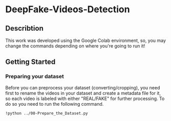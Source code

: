 # DeepFake-Videos-Detection
## Describtion
This work was developed using the Google Colab environment, so, you may change the commands depending on where you're going to run it! 
## Getting Started
### Preparing your dataset
Before you can preprocess your dataset (converting/cropping), you need first to rename the videos in your dataset and create a metadata file for it, so each video is labeled with either "REAL/FAKE" for further processing. To do so you need to run the following command.
```
!python ../00-Prepare_the_Dataset.py
```

